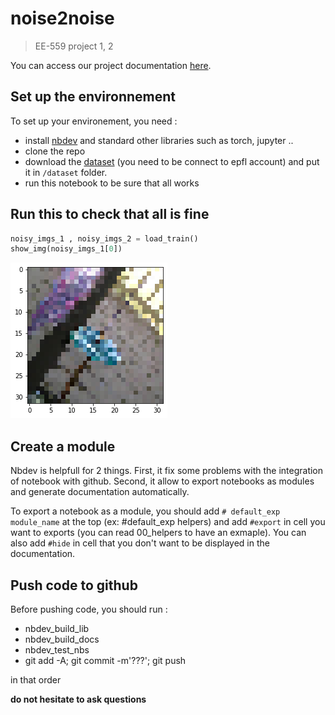 # noise2noise
> EE-559 project 1, 2


You can access our project documentation [here](https://thurgarion2.github.io/noise2noise/).

## Set up the environnement

To set up your environement, you need :
- install [nbdev](https://nbdev.fast.ai/tutorial.html) and standard other libraries such as torch, jupyter ..
- clone the repo
- download the [dataset](https://drive.google.com/drive/u/2/folders/1CYsJ5gJkZWZAXJ1oQgUpGX7q5PxYEuNs) (you need to be connect to epfl account) and put it in `/dataset` folder.
- run this notebook to be sure that all works

## Run this to check that all is fine

```python
noisy_imgs_1 , noisy_imgs_2 = load_train()
show_img(noisy_imgs_1[0])
```


![png](docs/images/output_4_0.png)


## Create a module

Nbdev is helpfull for 2 things. First, it fix some problems with the integration of notebook with github. Second, it allow to export notebooks as modules and generate documentation automatically.

To export a notebook as a module, you should add `# default_exp module_name` at the top (ex: #default_exp helpers) and add `#export` in cell you want to exports (you can read 00_helpers to have an exmaple). You can also add `#hide` in cell that you don't want to be displayed in the documentation.

## Push code to github

Before pushing code, you should run :
- nbdev_build_lib
- nbdev_build_docs
- nbdev_test_nbs
- git add -A; git commit -m'???'; git push

in that order

**do not hesitate to ask questions**
